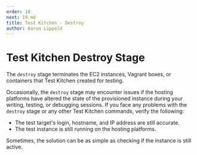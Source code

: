 ```yaml
---
order: 18
next: 19.md
title: Test Kitchen - Destroy
author: Aaron Lippold
---
```


# Test Kitchen Destroy Stage

The `destroy` stage terminates the EC2 instances, Vagrant boxes, or containers that Test Kitchen created for testing.

Occasionally, the `destroy` stage may encounter issues if the hosting platforms have altered the state of the provisioned instance during your writing, testing, or debugging sessions. If you face any problems with the `destroy` stage or any other Test Kitchen commands, verify the following:

- The test target's login, hostname, and IP address are still accurate.
- The test instance is still running on the hosting platforms.

Sometimes, the solution can be as simple as checking if the instance is still active.